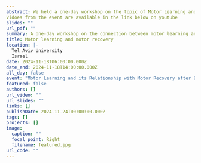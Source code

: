 ```yaml
---
abstract: We held a one-day workshop on the topic of Motor Learning and its Relationship with Motor Recovery after Brain Injury.
Vidoes from the event are available in the link below on youtube
slides: ""
url_pdf: ""
summary: A one-day workshop on the connection between motor learning and motor recovery
title: Motor learning and motor recovery 
location: |-
  Tel Aviv University
  Israel
date: 2024-11-18T06:00:00.000Z
date_end: 2024-11-18T14:00:00.000Z
all_day: false
event: "Motor Learning and its Relationship with Motor Recovery after Brain Injury workshop"
featured: false
authors: []
url_video: ""
url_slides: ""
links: []
publishDate: 2024-11-24T00:00:00.000Z
tags: []
projects: []
image:
  caption: ""
  focal_point: Right
  filename: featured.jpg
url_code: ""
---
```

